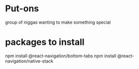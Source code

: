# Put-ons
group of niggas wanting to make something special 
# packages to install 
npm install @react-navigation/bottom-tabs
npm install @react-navigation/native-stack